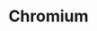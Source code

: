 ---
layout: list
title: Chromium
slug: chromium
category: opensource # 어느 메뉴 밑으로?
menu: false
order: 3
---
